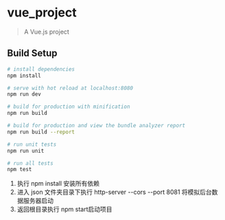 # vue_project

> A Vue.js project

## Build Setup

``` bash
# install dependencies
npm install

# serve with hot reload at localhost:8080
npm run dev

# build for production with minification
npm run build

# build for production and view the bundle analyzer report
npm run build --report

# run unit tests
npm run unit

# run all tests
npm test
```
1. 执行 npm install 安装所有依赖
2. 进入 json 文件夹目录下执行 http-server --cors --port 8081 将模拟后台数据服务器启动 
3. 返回根目录执行 npm start启动项目